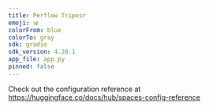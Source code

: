```yaml
---
title: Perflow Triposr
emoji: 📊
colorFrom: blue
colorTo: gray
sdk: gradio
sdk_version: 4.20.1
app_file: app.py
pinned: false
---
```


Check out the configuration reference at https://huggingface.co/docs/hub/spaces-config-reference
